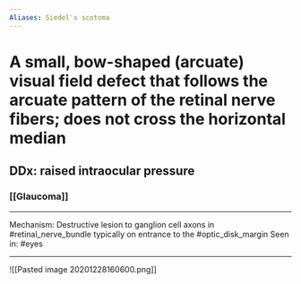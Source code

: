 ```yaml
---
Aliases: Siedel's scotoma
---
```

# A small, bow-shaped (arcuate) visual field defect that follows the arcuate pattern of the retinal nerve fibers; does not cross the horizontal median
## DDx: raised intraocular pressure
### [[Glaucoma]]

---
Mechanism: Destructive lesion to ganglion cell axons in #retinal_nerve_bundle typically on entrance to the #optic_disk_margin 
Seen in: #eyes 

---

![[Pasted image 20201228160600.png]]